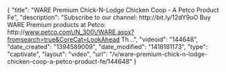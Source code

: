 {
    "title": "WARE Premium Chick-N-Lodge Chicken Coop - A Petco Product Fe",
    "description": "Subscribe to our channel: http:\/\/bit.ly\/12dY9oO Buy WARE Premium products at Petco: http:\/\/www.petco.com\/N_300\/WARE.aspx?fromsearch=true&CoreCat=LookAhead Th...",
    "videoid": "144648",
    "date_created": "1394589009",
    "date_modified": "1418181173",
    "type": "captivate",
    "layout": "video",
    "url": "\/v\/ware-premium-chick-n-lodge-chicken-coop-a-petco-product-fe\/144648"
}